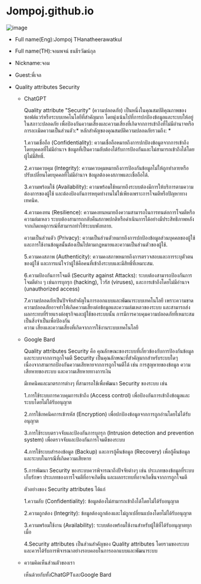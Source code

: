 # Jompoj.github.io
![image](https://github.com/Jompoj/Jompoj.github.io/assets/147574797/30fb6397-a72a-4f92-8db9-8e2aa784442a)
- Full name(Eng):Jompoj THanatheerawatkul

- Full name(TH):จอมพจน์ ธนธีรวัฒน์กุล

- Nickname:จอม

- Guest:พี่เจล

- Quality attributes Security
  - ChatGPT

    Quality attribute "Security" (ความปลอดภัย) เป็นหนึ่งในคุณสมบัติคุณภาพของซอฟต์แวร์หรือระบบเทคโนโลยีที่สำคัญมาก โดยมุ่งเน้นไปที่การปกป้องข้อมูลและระบบให้อยู่ในสภาวะปลอดภัย เพื่อป้องกันความเสี่ยงและความเสี่ยงที่เกิดจากการเข้าถึงที่ไม่มีอำนาจหรือการละเมิดความเป็นส่วนตัว:* หลักสำคัญของคุณสมบัติความปลอดภัยรวมถึง: *
    
      1.ความเชื่อถือ (Confidentiality): ความเชื่อถือหมายถึงการปกป้องข้อมูลจากการเข้าถึงโดยบุคคลที่ไม่มีอำนาจ ข้อมูลที่เป็นความลับต้องได้รับการป้องกันและไม่สามารถเข้าถึงได้โดยผู้ไม่มีสิทธิ์.
    
      2.ความควบคุม (Integrity): ความควบคุมหมายถึงการป้องกันข้อมูลไม่ให้ถูกทำลายหรือปรับเปลี่ยนโดยบุคคลที่ไม่มีอำนาจ ข้อมูลต้องคงสภาพและเชื่อถือได้.
    
      3.ความพร้อมใช้ (Availability): ความพร้อมใช้หมายถึงระบบต้องมีการให้บริการตามความต้องการของผู้ใช้ และต้องป้องกันการหยุดทำงานไม่ใช่เพียงเพราะการโจมตีหรือปัญหาทางเทคนิค.
    
      4.ความคงทน (Resilience): ความคงทนหมายถึงความสามารถในการทนต่อการโจมตีหรือความล่มเหลว ระบบต้องสามารถกลับคืนสภาพปกติหรือดำเนินการได้อย่างมีประสิทธิภาพหลังจากเกิดเหตุการณ์ที่สามารถทำให้ระบบพังทลาย.
    
      ความเป็นส่วนตัว (Privacy): ความเป็นส่วนตัวหมายถึงการปกป้องข้อมูลส่วนบุคคลของผู้ใช้และการใช้งานข้อมูลนั้นต้องเป็นไปตามกฎหมายและความเป็นส่วนตัวของผู้ใช้.
    
      5.ความคงสภาพ (Authenticity): ความคงสภาพหมายถึงการตรวจสอบและการระบุตัวตนของผู้ใช้ และการแน่ใจว่าผู้ใช้คือคนที่เข้าถึงระบบและมีสิทธิ์ที่เหมาะสม.
    
      6.ความป้องกันการโจมตี (Security against Attacks): ระบบต้องสามารถป้องกันการโจมตีต่าง ๆ เช่นการบุกรุก (hacking), ไวรัส (viruses), และการเข้าถึงโดยไม่มีอำนาจ (unauthorized access)
    
      7.ความปลอดภัยเป็นปัจจัยสำคัญในการออกแบบและพัฒนาระบบเทคโนโลยี เพราะความขาดความปลอดภัยอาจทำให้เกิดความเสี่ยงต่อข้อมูลและความล่มเหลวของระบบ และสามารถส่งผลกระทบที่ร้ายแรงต่อธุรกิจและผู้ใช้ของระบบนั้น การมีการควบคุมความปลอดภัยที่เหมาะสมเป็นสิ่งจำเป็นเพื่อป้องกัน   
      ความ
      เสี่ยงและความเสี่ยงที่เกิดจากการใช้งานระบบเทคโนโลยี
  - Google Bard
  
    Quality attributes Security คือ คุณลักษณะของระบบที่เกี่ยวข้องกับการป้องกันข้อมูลและระบบจากการถูกโจมตี Security เป็นคุณลักษณะที่สำคัญมากสำหรับระบบใดๆ เนื่องจากสามารถป้องกันความเสียหายจากการถูกโจมตีได้ เช่น การสูญหายของข้อมูล ความเสียหายของระบบ และความเสียหายทางการเงิน
      
      มีเทคนิคและมาตรการต่างๆ ที่สามารถใช้เพื่อพัฒนา Security ของระบบ เช่น
      
      1.การใช้ระบบการควบคุมการเข้าถึง (Access control) เพื่อป้องกันการเข้าถึงข้อมูลและระบบโดยไม่ได้รับอนุญาต
      
      2.การใช้เทคนิคการเข้ารหัส (Encryption) เพื่อปกป้องข้อมูลจากการถูกอ่านโดยไม่ได้รับอนุญาต
      
      3.การใช้ระบบตรวจจับและป้องกันการบุกรุก (Intrusion detection and prevention system) เพื่อตรวจจับและป้องกันการโจมตีของระบบ
      
      4.การใช้ระบบสำรองข้อมูล (Backup) และการกู้คืนข้อมูล (Recovery) เพื่อกู้คืนข้อมูลและระบบในกรณีที่เกิดความเสียหาย
      
      5.การพัฒนา Security ของระบบควรพิจารณาถึงปัจจัยต่างๆ เช่น ประเภทของข้อมูลที่ระบบเก็บรักษา ประเภทของการโจมตีที่อาจเกิดขึ้น และผลกระทบที่อาจเกิดขึ้นจากการถูกโจมตี
      
      ตัวอย่างของ Security attributes ได้แก่
      
      1.ความลับ (Confidentiality): ข้อมูลต้องไม่สามารถเข้าถึงได้โดยไม่ได้รับอนุญาต
      
      2.ความถูกต้อง (Integrity): ข้อมูลต้องถูกต้องและไม่ถูกเปลี่ยนแปลงโดยไม่ได้รับอนุญาต
      
      3.ความพร้อมใช้งาน (Availability): ระบบต้องพร้อมใช้งานสำหรับผู้ใช้ที่ได้รับอนุญาตทุกเมื่อ
      
      4.Security attributes เป็นส่วนสำคัญของ Quality attributes โดยรวมของระบบ และควรได้รับการพิจารณาอย่างรอบคอบในการออกแบบและพัฒนาระบบ
   - ความคิดเห็นส่วนตัวของเรา
     
       เห็นด้วยกับทั้งChatGPTและGoogle Bard





